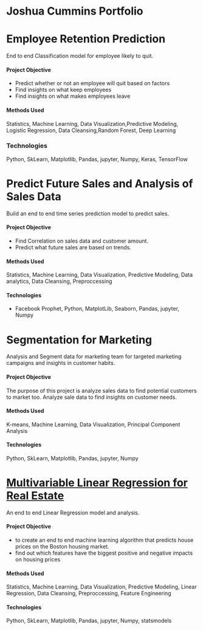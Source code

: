 # Joshua Cummins Portfolio

# Employee Retention Prediction
End to end Classification model for employee likely to quit.
#### Project Objective
- Predict whether or not an employee will quit based on factors
- Find insights on what keep employees 
- Find insights on what makes employees leave
 
 #### Methods Used
 Statistics, Machine Learning, Data Visualization,Predictive Modeling,
 Logistic Regression, Data Cleansing,Random Forest, Deep Learning

### Technologies 
 Python, SkLearn, Matplotlib,  Pandas, jupyter, Numpy, Keras, TensorFlow

# Predict Future Sales and Analysis of Sales Data
Build an end to end time series prediction model to predict sales.

#### Project Objective
- Find Correlation on sales data and customer amount.
- Predict what future sales are based on trends.

#### Methods Used
 Statistics, Machine Learning, Data Visualization, Predictive Modeling,
 Data analytics, Data Cleansing, Preproccessing
 

#### Technologies
* Facebook Prophet, Python, MatplotLib, Seaborn, Pandas, jupyter, Numpy

# Segmentation for Marketing
Analysis and Segment data for marketing team for targeted marketing campaigns and insights in customer habits.


#### Project Objective
The purpose of this project is analyze sales data to find potential customers to market too.
Analyze sale data to find insights on customer needs.

#### Methods Used
 K-means, Machine Learning, Data Visualization, Principal Component Analysis
 
#### Technologies
Python, SkLearn, Matplotlib,  Pandas, jupyter, Numpy

# [Multivariable Linear Regression for Real Estate](https://github.com/JoshuaCummins/Data-Science-and-Machine-Learning-Projects/tree/master/Multivariable%20Linear%20Regression%20Real%20Estate)
An end to end Linear Regression model and analysis. 

#### Project Objective
- to create an end to end machine learning algorithm that predicts house prices on the Boston housing market.
- find out which features have the biggest positive and negative impacts on housing prices

#### Methods Used
 Statistics, Machine Learning, Data Visualization, Predictive Modeling,
 Linear Regression, Data Cleansing, Preproccessing, Feature Engineering
 
#### Technologies
Python, SkLearn, Matplotlib,  Pandas, jupyter, Numpy, statsmodels
